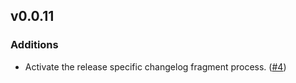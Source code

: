 ## v0.0.11

### Additions

- Activate the release specific changelog fragment process. ([#4](https://github.com/splicemaahs/splice-cloud-util/pull/4))

